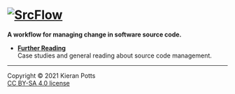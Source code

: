# [![SrcFlow](https://raw.githubusercontent.com/srcflow/branding/6d0b90206e34e6379cf3119aa0d78a19f349ca89/dist/logo/logo-500x100.svg?sanitize=true)](https://github.com/srcflow/srcflow)
**A workflow for managing change in software source code.**

- **[Further Reading](./docs/reading.md)** \
  Case studies and general reading about source code management.

----

Copyright © 2021 Kieran Potts \
[CC BY-SA 4.0 license](./LICENSE.txt)
